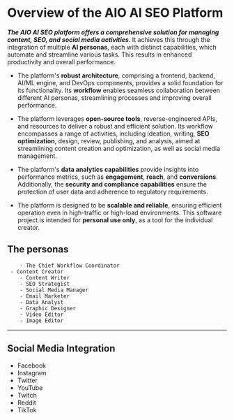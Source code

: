 # Overview of the AIO AI SEO Platform

***The AIO AI SEO platform offers a comprehensive solution for managing content, SEO, and social media activities***. It achieves this through the integration of multiple **AI personas**, each with distinct capabilities, which automate and streamline various tasks. This results in enhanced productivity and overall performance.

- The platform's **robust architecture**, comprising a frontend, backend, AI/ML engine, and DevOps components, provides a solid foundation for its functionality. Its **workflow** enables seamless collaboration between different AI personas, streamlining processes and improving overall performance.

- The platform leverages **open-source tools**, reverse-engineered APIs, and resources to deliver a robust and efficient solution. Its workflow encompasses a range of activities, including ideation, writing, **SEO optimization**, design, review, publishing, and analysis, aimed at streamlining content creation and optimization, as well as social media management.

- The platform's **data analytics capabilities** provide insights into performance metrics, such as **engagement**, **reach**, and **conversions**. Additionally, the **security and compliance capabilities** ensure the protection of user data and adherence to regulatory requirements.

- The platform is designed to be **scalable and reliable**, ensuring efficient operation even in high-traffic or high-load environments. This software project is intended for **personal use only**, as a tool for the individual creator.

## The personas

        - The Chief Workflow Coordinator
	 - Content Creator
        - Content Writer
        - SEO Strategist
        - Social Media Manager
        - Email Marketer
        - Data Analyst
        - Graphic Designer
        - Video Editor
        - Image Editor
---
## Social Media Integration

- Facebook
- Instagram
- Twitter
- YouTube
- Twitch
- Reddit
- TikTok
